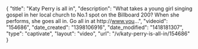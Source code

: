 {
    "title": "Katy Perry is all in",
    "description": "What takes a young girl singing gospel in her local church to No.1 spot on the Billboard 200? When she performs, she goes all in. Go all in at http:\/\/www.you...",
    "videoid": "154686",
    "date_created": "1398106916",
    "date_modified": "1418181307",
    "type": "captivate",
    "layout": "video",
    "url": "\/v\/katy-perry-is-all-in\/154686"
}